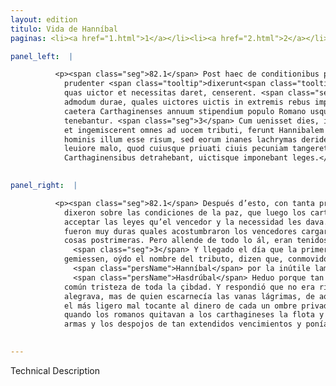 ```yaml
---
layout: edition
titulo: Vida de Hanníbal
paginas: <li><a href="1.html">1</a></li><li><a href="2.html">2</a></li><li><a href="3.html">3</a></li><li><a href="4.html">4</a></li><li><a href="5.html">5</a></li><li><a href="6.html">6</a></li><li><a href="7.html">7</a></li><li><a href="8.html">8</a></li><li><a href="9.html">9</a></li><li><a href="10.html">10</a></li><li><a href="11.html">11</a></li><li><a href="12.html">12</a></li><li><a href="13.html">13</a></li><li><a href="14.html">14</a></li><li><a href="15.html">15</a></li><li><a href="16.html">16</a></li><li><a href="17.html">17</a></li><li><a href="18.html">18</a></li><li><a href="19.html">19</a></li><li><a href="20.html">20</a></li><li><a href="21.html">21</a></li><li><a href="22.html">22</a></li><li><a href="23.html">23</a></li><li><a href="24.html">24</a></li><li><a href="25.html">25</a></li><li><a href="26.html">26</a></li><li><a href="27.html">27</a></li><li><a href="28.html">28</a></li><li><a href="29.html">29</a></li><li><a href="30.html">30</a></li><li><a href="31.html">31</a></li><li><a href="32.html">32</a></li><li><a href="33.html">33</a></li><li><a href="34.html">34</a></li><li><a href="35.html">35</a></li><li><a href="36.html">36</a></li><li><a href="37.html">37</a></li><li><a href="38.html">38</a></li><li><a href="39.html">39</a></li><li><a href="40.html">40</a></li><li><a href="41.html">41</a></li><li><a href="42.html">42</a></li><li><a href="43.html">43</a></li><li><a href="44.html">44</a></li><li><a href="45.html">45</a></li><li><a href="46.html">46</a></li><li><a href="47.html">47</a></li><li><a href="48.html">48</a></li><li><a href="49.html">49</a></li><li><a href="50.html">50</a></li><li><a href="51.html">51</a></li><li><a href="52.html">52</a></li><li><a href="53.html">53</a></li><li><a href="54.html">54</a></li><li><a href="55.html">55</a></li><li><a href="56.html">56</a></li><li><a href="57.html">57</a></li><li><a href="58.html">58</a></li><li><a href="59.html">59</a></li><li><a href="60.html">60</a></li><li><a href="61.html">61</a></li><li><a href="62.html">62</a></li><li><a href="63.html">63</a></li><li><a href="64.html">64</a></li><li><a href="65.html">65</a></li><li><a href="66.html">66</a></li><li><a href="67.html">67</a></li><li><a href="68.html">68</a></li><li><a href="69.html">69</a></li><li><a href="70.html">70</a></li><li><a href="71.html">71</a></li><li><a href="72.html">72</a></li><li><a href="73.html">73</a></li><li><a href="74.html">74</a></li><li><a href="75.html">75</a></li><li><a href="76.html">76</a></li><li><a href="77.html">77</a></li><li><a href="78.html">78</a></li><li><a href="79.html">79</a></li><li><a href="80.html">80</a></li><li><a href="81.html">81</a></li><li><a href="82.html">82</a></li><li><a href="83.html">83</a></li><li><a href="84.html">84</a></li><li><a href="85.html">85</a></li><li><a href="86.html">86</a></li><li><a href="87.html">87</a></li><li><a href="88.html">88</a></li><li><a href="89.html">89</a></li><li><a href="90.html">90</a></li><li><a href="91.html">91</a></li><li><a href="92.html">92</a></li><li><a href="93.html">93</a></li><li><a href="94.html">94</a></li><li><a href="95.html">95</a></li><li><a href="96.html">96</a></li>

panel_left:  |

          <p><span class="seg">82.1</span> Post haec de conditionibus pacis ita
            prudenter <span class="tooltip">dixerunt<span class="tooltiptext">disseruit <span class="siglas">E F N P R S U W r s</span> diseruit <span class="siglas">M</span> </span></span>, ut extemplo Carthaginenses tanti uiri auctoritate commoti accipiendas eas leges,
            quas uictor et necessitas daret, censerent. <span class="seg">2</span> Fuerunt autem conditiones
            admodum durae, quales uictores uictis in extremis rebus imponere consueuere. Sed praeter
            caetera Carthaginenses annuum stipendium populo Romano usque ad certum tempus soluere
            tenebantur. <span class="seg">3</span> Cum uenisset dies, in quo prima pensio conferenda Romanis erat,
            et ingemiscerent omnes ad uocem tributi, ferunt Hannibalem commotum <span class="tooltip">inutili<span class="tooltiptext">in humili <span class="siglas">U</span> </span></span> lamentatione Poenorum risum effudisse, <span class="seg">4</span> et increpitum ab <span class="tooltip">Hasdrubale Heduo, quod in communi<span class="tooltiptext">Hasdrubale Heduo, quod in commune <span class="siglas">r s</span> Hanibale beduoque in comune <span class="siglas">U</span> </span></span> totius ciuitatis maesticia tam effuse laetaretur, respondisse non laetantis
            hominis illum esse risum, sed eorum inanes lachrymas deridentis, quae eo tempore in
            leuiore malo, quod cuiusque priuati ciuis pecuniam tangeret, potius <span class="tooltip">manarent<span class="tooltiptext">manaret <span class="siglas">U</span> manaret <span class="siglas">M r s</span> </span></span>, quam antea cum Romani classes arma et amplissimarum uictoriarum spolia
            Carthaginensibus detrahebant, uictisque imponebant leges.</p>
        

panel_right:  |

          <p><span class="seg">82.1</span> Después d’esto, con tanta prudencia
            dixeron sobre las condiciones de la paz, que luego los carthagineses, conmovidos por auctoridad de tan grand varón, determinaron
            acceptar las leyes qu’el vencedor y la necessidad les dava. <span class="seg">2</span> Las condiciones
            fueron muy duras quales acostumbraron los vencedores cargar sobre los vencidos en las
            cosas postrimeras. Pero allende de todo lo ál, eran tenidos los carthagineses fasta çierto tiempo pagar tributo cada un año a los romanos.
              <span class="seg">3</span> Y llegado el día que la primera paga se devía fazer a los romanos y todos
            gemiessen, oýdo el nombre del tributo, dizen que, conmovido
              <span class="persName">Hanníbal</span> por la inútile lamentación de los carthagineses, començó reýrse, <span class="seg">4</span> y increpole
              <span class="persName">Hasdrúbal</span> Heduo porque tan de manifiesto se mostrava alegre de la
            común tristeza de toda la çibdad. Y respondió que no era risa aquella de ombre que se
            alegrava, mas de quien escarnecía las vanas lágrimas, de aquellos que en aquel tiempo en
            el más ligero mal tocante al dinero de cada un ombre privado, manavan más que antes
            quando los romanos quitavan a los carthagineses la flota y las
            armas y los despojos de tan extendidos vencimientos y ponían leyes a los vencidos.</p>
        

---
```


Technical Description 